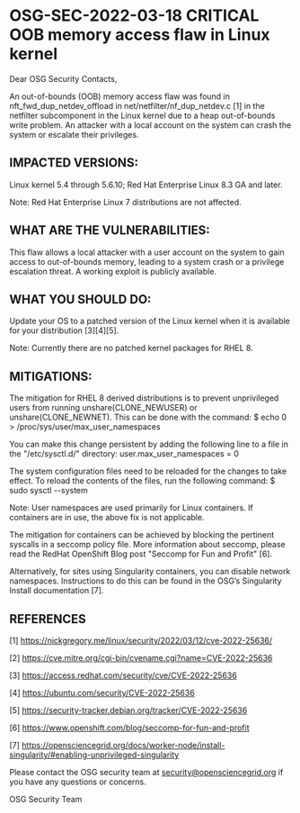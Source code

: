 # OSG-SEC-2022-03-18 CRITICAL OOB memory access flaw in Linux kernel

Dear OSG Security Contacts,

An out-of-bounds (OOB) memory access flaw was found in nft_fwd_dup_netdev_offload in net/netfilter/nf_dup_netdev.c [1] in the netfilter subcomponent in the Linux kernel due to a heap out-of-bounds write problem. An attacker with a local account on the system can crash the system or escalate their privileges.

## IMPACTED VERSIONS:
Linux kernel 5.4 through 5.6.10; Red Hat Enterprise Linux 8.3 GA and later.

Note: Red Hat Enterprise Linux 7 distributions are not affected.

## WHAT ARE THE VULNERABILITIES:
This flaw allows a local attacker with a user account on the system to gain access to out-of-bounds memory, leading to a system crash or a privilege escalation threat. A working exploit is publicly available.

## WHAT YOU SHOULD DO:
Update your OS to a patched version of the Linux kernel when it is available for your distribution [3][4][5].

Note: Currently there are no patched kernel packages for RHEL 8.

## MITIGATIONS:
The mitigation for RHEL 8 derived distributions is to prevent unprivileged users from running unshare(CLONE_NEWUSER) or unshare(CLONE_NEWNET). This can be done with the command:
$ echo 0 > /proc/sys/user/max_user_namespaces

You can make this change persistent by adding the following line to a file in the "/etc/sysctl.d/" directory:
user.max_user_namespaces = 0

The system configuration files need to be reloaded for the changes to take effect. To reload the contents of the files, run the following command:
$ sudo sysctl --system

Note: User namespaces are used primarily for Linux containers. If containers are in use, the above fix is not applicable.

The mitigation for containers can be achieved by blocking the pertinent syscalls in a seccomp policy file. More information about seccomp, please read the RedHat OpenShift Blog post "Seccomp for Fun and Profit" [6].

Alternatively, for sites using Singularity containers, you can disable network namespaces. Instructions to do this can be found in the OSG’s Singularity Install documentation [7].


## REFERENCES
[1] https://nickgregory.me/linux/security/2022/03/12/cve-2022-25636/

[2] https://cve.mitre.org/cgi-bin/cvename.cgi?name=CVE-2022-25636

[3] https://access.redhat.com/security/cve/CVE-2022-25636

[4] https://ubuntu.com/security/CVE-2022-25636

[5] https://security-tracker.debian.org/tracker/CVE-2022-25636

[6] https://www.openshift.com/blog/seccomp-for-fun-and-profit

[7] https://opensciencegrid.org/docs/worker-node/install-singularity/#enabling-unprivileged-singularity

Please contact the OSG security team at security@opensciencegrid.org if you have any questions or concerns.

OSG Security Team
